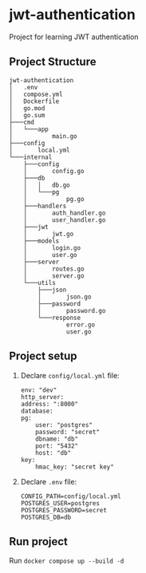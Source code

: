 # jwt-authentication

Project for learning JWT authentication

## Project Structure

```
jwt-authentication
│   .env
│   compose.yml
│   Dockerfile
│   go.mod
│   go.sum
├───cmd
│   └───app
│           main.go
├───config
│       local.yml
└───internal
    ├───config
    │       config.go
    ├───db
    │   │   db.go
    │   └───pg
    │           pg.go
    ├───handlers
    │       auth_handler.go
    │       user_handler.go
    ├───jwt
    │       jwt.go
    ├───models
    │       login.go
    │       user.go
    ├───server
    │       routes.go
    │       server.go
    └───utils
        ├───json
        │       json.go
        ├───password
        │       password.go
        └───response
                error.go
                user.go
```

## Project setup

1. Declare `config/local.yml` file:

   ```
   env: "dev"
   http_server:
   address: ":8000"
   database:
   pg:
       user: "postgres"
       password: "secret"
       dbname: "db"
       port: "5432"
       host: "db"
   key:
       hmac_key: "secret key"
   ```

2. Declare `.env` file:
   ```
   CONFIG_PATH=config/local.yml
   POSTGRES_USER=postgres
   POSTGRES_PASSWORD=secret
   POSTGRES_DB=db
   ```

## Run project

Run `docker compose up --build -d`
